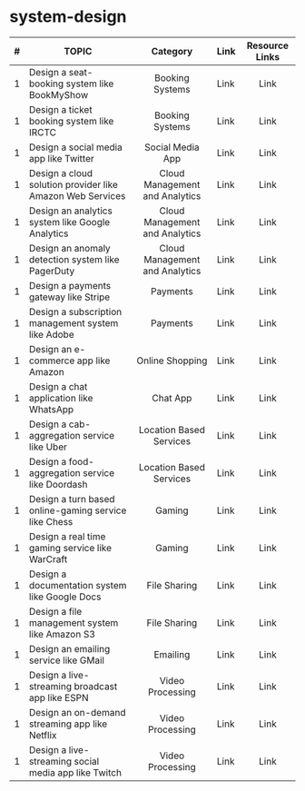 # system-design



| # | TOPIC | Category | Link | Resource Links |
| :-: | --- | :-: | --- | :-: |
| 1 | Design a seat-booking system like BookMyShow | Booking Systems | Link | Link |
| 1 | Design a ticket booking system like IRCTC | Booking Systems | Link | Link |
| 1 | Design a social media app like Twitter | Social Media App | Link | Link |
| 1 | Design a cloud solution provider like Amazon Web Services | Cloud Management and Analytics | Link | Link |
| 1 | Design an analytics system like Google Analytics | Cloud Management and Analytics | Link | Link |
| 1 | Design an anomaly detection system like PagerDuty | Cloud Management and Analytics | Link | Link |
| 1 | Design a payments gateway like Stripe | Payments | Link | Link |
| 1 | Design a subscription management system like Adobe | Payments | Link | Link |
| 1 | Design an e-commerce app like Amazon | Online Shopping | Link | Link |
| 1 | Design a chat application like WhatsApp | Chat App | Link | Link |
| 1 | Design a cab-aggregation service like Uber | Location Based Services | Link | Link |
| 1 | Design a food-aggregation service like Doordash | Location Based Services | Link | Link |
| 1 | Design a turn based online-gaming service like Chess | Gaming | Link | Link |
| 1 | Design a real time gaming service like WarCraft | Gaming | Link | Link |
| 1 | Design a documentation system like Google Docs | File Sharing | Link | Link |
| 1 | Design a file management system like Amazon S3 | File Sharing | Link | Link |
| 1 | Design an emailing service like GMail | Emailing | Link | Link |
| 1 | Design a live-streaming broadcast app like ESPN | Video Processing | Link | Link |
| 1 | Design an on-demand streaming app like Netflix | Video Processing | Link | Link |
| 1 | Design a live-streaming social media app like Twitch | Video Processing | Link | Link |

